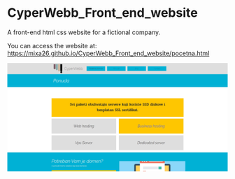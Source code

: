 # CyperWebb_Front_end_website
A front-end html css website for a fictional company.

You can access the website at: https://mixa26.github.io/CyperWebb_Front_end_website/pocetna.html

![ponuda](pictures/Offer_page.jpg)
